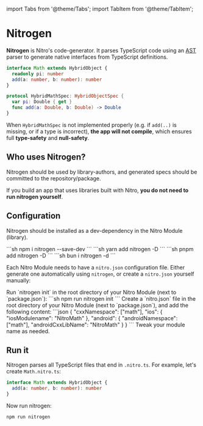 ---
---

import Tabs from '@theme/Tabs';
import TabItem from '@theme/TabItem';

# Nitrogen

**Nitrogen** is Nitro's code-generator. It parses TypeScript code using an [AST](https://en.wikipedia.org/wiki/Abstract_syntax_tree) parser to generate native interfaces from TypeScript definitions.

<div className="side-by-side-container">
<div className="side-by-side-block">

```ts title="Math.nitro.ts"
interface Math extends HybridObject {
  readonly pi: number
  add(a: number, b: number): number
}
```

</div>
<div className="side-by-side-block">

```swift title="HybridMathSpec.swift (generated)"
protocol HybridMathSpec: HybridObjectSpec {
  var pi: Double { get }
  func add(a: Double, b: Double) -> Double
}
```

</div>
</div>

When `HybridMathSpec` is not implemented properly (e.g. if `add(..)` is missing, or if a type is incorrect), **the app will not compile**, which ensures full **type-safety** and **null-safety**.

## Who uses Nitrogen?

Nitrogen should be used by library-authors, and generated specs should be committed to the repository/package.

If you build an app that uses libraries built with Nitro, **you do not need to run nitrogen yourself**.

## Configuration

Nitrogen should be installed as a dev-dependency in the Nitro Module (library).

<Tabs groupId="package-manager">
  <TabItem value="npm" label="npm" default>
    ```sh
    npm i nitrogen --save-dev
    ```
  </TabItem>
  <TabItem value="yarn" label="yarn">
    ```sh
    yarn add nitrogen -D
    ```
  </TabItem>
  <TabItem value="pnpm" label="pnpm">
    ```sh
    pnpm add nitrogen -D
    ```
  </TabItem>
  <TabItem value="bun" label="bun">
    ```sh
    bun i nitrogen -d
    ```
  </TabItem>
</Tabs>

Each Nitro Module needs to have a `nitro.json` configuration file.
Either generate one automatically using `nitrogen`, or create a `nitro.json` yourself manually:

<Tabs>
  <TabItem value="cli-init" label="Create with nitrogen" default>
    Run `nitrogen init` in the root directory of your Nitro Module (next to `package.json`):
    ```sh
    npm run nitrogen init <moduleName>
    ```
  </TabItem>
  <TabItem value="manually" label="Create nitro.json manually">
    Create a `nitro.json` file in the root directory of your Nitro Module (next to `package.json`), and add the following content:
    ```json
    {
      "cxxNamespace": ["math"],
      "ios": {
        "iosModulename": "NitroMath"
      },
      "android": {
        "androidNamespace": ["math"],
        "androidCxxLibName": "NitroMath"
      }
    }
    ```
    Tweak your module name as needed.
  </TabItem>
</Tabs>


## Run it

Nitrogen parses all TypeScript files that end in `.nitro.ts`. For example, let's create `Math.nitro.ts`:

```ts title="Math.nitro.ts"
interface Math extends HybridObject {
  add(a: number, b: number): number
}
```

Now run nitrogen:

```sh
npm run nitrogen
```
